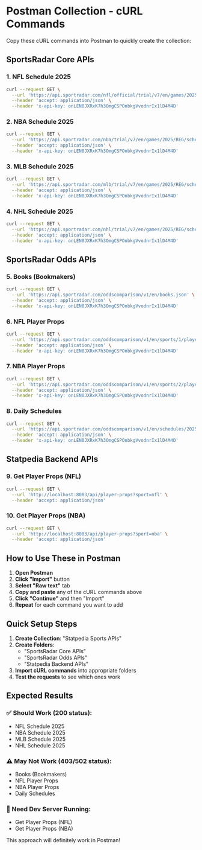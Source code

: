 # Postman Collection - cURL Commands

Copy these cURL commands into Postman to quickly create the collection:

## SportsRadar Core APIs

### 1. NFL Schedule 2025
```bash
curl --request GET \
  --url 'https://api.sportradar.com/nfl/official/trial/v7/en/games/2025/REG/schedule.json' \
  --header 'accept: application/json' \
  --header 'x-api-key: onLEN0JXRxK7h3OmgCSPOnbkgVvodnrIx1lD4M4D'
```

### 2. NBA Schedule 2025
```bash
curl --request GET \
  --url 'https://api.sportradar.com/nba/trial/v7/en/games/2025/REG/schedule.json' \
  --header 'accept: application/json' \
  --header 'x-api-key: onLEN0JXRxK7h3OmgCSPOnbkgVvodnrIx1lD4M4D'
```

### 3. MLB Schedule 2025
```bash
curl --request GET \
  --url 'https://api.sportradar.com/mlb/trial/v7/en/games/2025/REG/schedule.json' \
  --header 'accept: application/json' \
  --header 'x-api-key: onLEN0JXRxK7h3OmgCSPOnbkgVvodnrIx1lD4M4D'
```

### 4. NHL Schedule 2025
```bash
curl --request GET \
  --url 'https://api.sportradar.com/nhl/trial/v7/en/games/2025/REG/schedule.json' \
  --header 'accept: application/json' \
  --header 'x-api-key: onLEN0JXRxK7h3OmgCSPOnbkgVvodnrIx1lD4M4D'
```

## SportsRadar Odds APIs

### 5. Books (Bookmakers)
```bash
curl --request GET \
  --url 'https://api.sportradar.com/oddscomparison/v1/en/books.json' \
  --header 'accept: application/json' \
  --header 'x-api-key: onLEN0JXRxK7h3OmgCSPOnbkgVvodnrIx1lD4M4D'
```

### 6. NFL Player Props
```bash
curl --request GET \
  --url 'https://api.sportradar.com/oddscomparison/v1/en/sports/1/player_props.json' \
  --header 'accept: application/json' \
  --header 'x-api-key: onLEN0JXRxK7h3OmgCSPOnbkgVvodnrIx1lD4M4D'
```

### 7. NBA Player Props
```bash
curl --request GET \
  --url 'https://api.sportradar.com/oddscomparison/v1/en/sports/2/player_props.json' \
  --header 'accept: application/json' \
  --header 'x-api-key: onLEN0JXRxK7h3OmgCSPOnbkgVvodnrIx1lD4M4D'
```

### 8. Daily Schedules
```bash
curl --request GET \
  --url 'https://api.sportradar.com/oddscomparison/v1/en/schedules/2025-01-05.json' \
  --header 'accept: application/json' \
  --header 'x-api-key: onLEN0JXRxK7h3OmgCSPOnbkgVvodnrIx1lD4M4D'
```

## Statpedia Backend APIs

### 9. Get Player Props (NFL)
```bash
curl --request GET \
  --url 'http://localhost:8083/api/player-props?sport=nfl' \
  --header 'accept: application/json'
```

### 10. Get Player Props (NBA)
```bash
curl --request GET \
  --url 'http://localhost:8083/api/player-props?sport=nba' \
  --header 'accept: application/json'
```

## How to Use These in Postman

1. **Open Postman**
2. **Click "Import"** button
3. **Select "Raw text"** tab
4. **Copy and paste** any of the cURL commands above
5. **Click "Continue"** and then "Import"
6. **Repeat** for each command you want to add

## Quick Setup Steps

1. **Create Collection**: "Statpedia Sports APIs"
2. **Create Folders**: 
   - "SportsRadar Core APIs"
   - "SportsRadar Odds APIs"
   - "Statpedia Backend APIs"
3. **Import cURL commands** into appropriate folders
4. **Test the requests** to see which ones work

## Expected Results

### ✅ Should Work (200 status):
- NFL Schedule 2025
- NBA Schedule 2025
- MLB Schedule 2025
- NHL Schedule 2025

### ⚠️ May Not Work (403/502 status):
- Books (Bookmakers)
- NFL Player Props
- NBA Player Props
- Daily Schedules

### 🔧 Need Dev Server Running:
- Get Player Props (NFL)
- Get Player Props (NBA)

This approach will definitely work in Postman!
